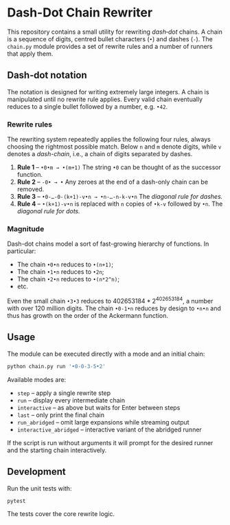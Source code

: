 # Dash-Dot Chain Rewriter

This repository contains a small utility for rewriting *dash‑dot* chains. A
chain is a sequence of digits, centred bullet characters (`•`) and dashes
(`-`). The `chain.py` module provides a set of rewrite rules and a number of
runners that apply them.

## Dash‑dot notation

The notation is designed for writing extremely large integers.
A chain is manipulated until no rewrite rule applies.  Every valid
chain eventually reduces to a single bullet followed by a number, e.g.
`•42`.

### Rewrite rules

The rewriting system repeatedly applies the following four rules, always
choosing the rightmost possible match.  Below ``n`` and ``m`` denote digits, while ``v``
denotes a _dash-chain_, i.e., a chain of digits separated by dashes.

1. **Rule 1** – ``•0•m → •(m+1)``
   The string ``•0`` can be thought of as the successor function.
2. **Rule 2** – ``-0• → •``
   Any zeroes at the end of a dash-only chain can be removed.
3. **Rule 3** – ``•0-…-0-(k+1)-v•n → •n-…-n-k-v•n``
   The _diagonal rule for dashes._
4. **Rule 4** – ``•(k+1)-v•n`` is replaced with ``n`` copies of ``•k-v``
   followed by ``•n``. The _diagonal rule for dots._

### Magnitude

Dash-dot chains model a sort of fast-growing hierarchy of functions. In particular:
- The chain ``•0•n`` reduces to ``•(n+1)``;
- The chain ``•1•n`` reduces to ``•2n``;
- The chain ``•2•n`` reduces to ``•(n*2^n)``;
- etc.

Even the small chain ``•3•3`` reduces to $402653184 * 2^402653184$, a number with over 120 million digits.
The chain ``•0-1•n`` reduces by design to ``•n•n`` and thus has growth on the order of the Ackermann function.

## Usage

The module can be executed directly with a mode and an initial chain:

```bash
python chain.py run '•0-0-3-5•2'
```

Available modes are:

- `step` – apply a single rewrite step
- `run` – display every intermediate chain
- `interactive` – as above but waits for Enter between steps
- `last` – only print the final chain
- `run_abridged` – omit large expansions while streaming output
- `interactive_abridged` – interactive variant of the abridged runner

If the script is run without arguments it will prompt for the desired runner
and the starting chain interactively.

## Development

Run the unit tests with:

```bash
pytest
```

The tests cover the core rewrite logic.
